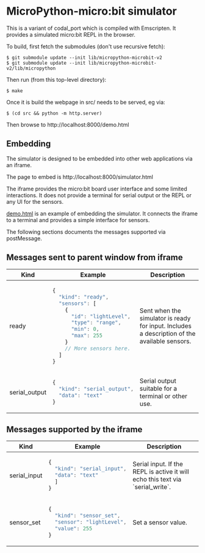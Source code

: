 MicroPython-micro:bit simulator
===============================

This is a variant of codal_port which is compiled with Emscripten.  It
provides a simulated micro:bit REPL in the browser.

To build, first fetch the submodules (don't use recursive fetch):

    $ git submodule update --init lib/micropython-microbit-v2
    $ git submodule update --init lib/micropython-microbit-v2/lib/micropython

Then run (from this top-level directory):

    $ make

Once it is build the webpage in src/ needs to be served, eg via:

    $ (cd src && python -m http.server)

Then browse to http://localhost:8000/demo.html

## Embedding

The simulator is designed to be embedded into other web applications
via an iframe.

The page to embed is http://localhost:8000/simulator.html

The iframe provides the micro:bit board user interface and some limited
interactions. It does not provide a terminal for serial output or the 
REPL or any UI for the sensors.

[demo.html](./src/demo.html) is an example of embedding the simulator.
It connects the iframe to a terminal and provides a simple interface for 
sensors.

The following sections documents the messages supported via postMessage.

## Messages sent to parent window from iframe

<table>
<thead>
<tr>
<th>Kind
<th>Example
<th>Description
<tbody>
<tr>
<td>ready
<td>

```javascript
{ 
  "kind": "ready", 
  "sensors": [ 
    { 
      "id": "lightLevel", 
      "type": "range", 
      "min": 0, 
      "max": 255
    }
    // More sensors here.
  ] 
}
```

<td>Sent when the simulator is ready for input. Includes a description of the available sensors.
<tr>
<td>serial_output
<td>

```javascript
{ 
  "kind": "serial_output",
  "data": "text" 
}
```

<td>Serial output suitable for a terminal or other use.
</table>


## Messages supported by the iframe

<table>
<thead>
<tr>
<th>Kind
<th>Example
<th>Description
<tbody>
<tr>
<td>serial_input
<td>

```javascript
{ 
  "kind": "serial_input",
  "data": "text"
  ] 
}
```

<td>Serial input. If the REPL is active it will echo this text via `serial_write`.
<tr>
<td>sensor_set
<td>

```javascript
{ 
  "kind": "sensor_set",
  "sensor": "lightLevel",
  "value": 255 
}
```

<td>Set a sensor value.
</table>
